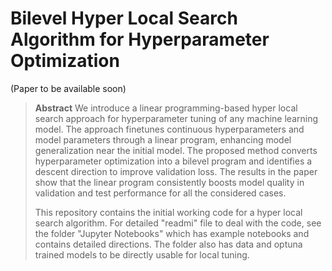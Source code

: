 # **Bilevel Hyper Local Search Algorithm for Hyperparameter Optimization**
(Paper to be available soon)

> **Abstract** We introduce a linear programming-based hyper local search approach for
hyperparameter tuning of any machine learning model. The approach finetunes
continuous hyperparameters and model parameters through a linear program,
enhancing model generalization near the initial model. The proposed method converts
hyperparameter optimization into a bilevel program and identifies a descent direction to
improve validation loss. The results in the paper show that the linear program
consistently boosts model quality in validation and test performance for all the
considered cases.
>
> This repository contains the initial working code for a hyper local search algorithm. For detailed "readmi" file to deal with the code, see the folder "Jupyter Notebooks" which has example notebooks and contains detailed directions. The folder also has data and optuna trained models to be directly usable for local tuning.
